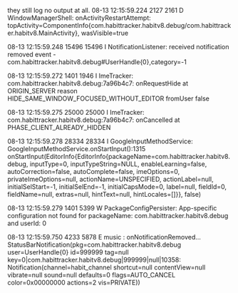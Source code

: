 they still log no output at all. 08-13 12:15:59.224 2127 2161 D WindowManagerShell: onActivityRestartAttempt: topActivity=ComponentInfo{com.habittracker.habitv8.debug/com.habittracker.habitv8.MainActivity}, wasVisible=true

08-13 12:15:59.248 15496 15496 I NotificationListener: received notification removed event - com.habittracker.habitv8.debug#UserHandle{0},category=-1

08-13 12:15:59.272 1401 1946 I ImeTracker: com.habittracker.habitv8.debug:7a96b4c7: onRequestHide at ORIGIN_SERVER reason HIDE_SAME_WINDOW_FOCUSED_WITHOUT_EDITOR fromUser false

08-13 12:15:59.275 25000 25000 I ImeTracker: com.habittracker.habitv8.debug:7a96b4c7: onCancelled at PHASE_CLIENT_ALREADY_HIDDEN

08-13 12:15:59.278 28334 28334 I GoogleInputMethodService: GoogleInputMethodService.onStartInput():1315 onStartInput(EditorInfo{EditorInfo{packageName=com.habittracker.habitv8.debug, inputType=0, inputTypeString=NULL, enableLearning=false, autoCorrection=false, autoComplete=false, imeOptions=0, privateImeOptions=null, actionName=UNSPECIFIED, actionLabel=null, initialSelStart=-1, initialSelEnd=-1, initialCapsMode=0, label=null, fieldId=0, fieldName=null, extras=null, hintText=null, hintLocales=[]}}, false)

08-13 12:15:59.279 1401 5399 W PackageConfigPersister: App-specific configuration not found for packageName: com.habittracker.habitv8.debug and userId: 0

08-13 12:15:59.750 4233 5878 E music : onNotificationRemoved... StatusBarNotification(pkg=com.habittracker.habitv8.debug user=UserHandle{0} id=999999 tag=null key=0|com.habittracker.habitv8.debug|999999|null|10358: Notification(channel=habit_channel shortcut=null contentView=null vibrate=null sound=null defaults=0 flags=AUTO_CANCEL color=0x00000000 actions=2 vis=PRIVATE))